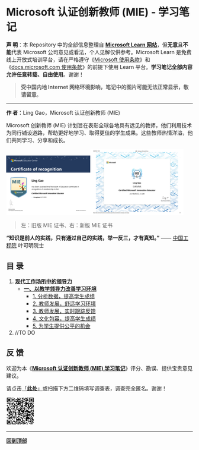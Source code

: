 # Microsoft 认证创新教师 (MIE) - 学习笔记

**声 明**：本 Repository 中的全部信息整理自 [**Microsoft Learn 网站**](https://docs.microsoft.com/zh-cn/learn/)，但**无意**且**不能**代表 Microsoft 公司意见或看法，个人见解仅供参考。Microsoft Learn 是免费线上开放式培训平台，请在严格遵守《[Microsoft 使用条款](https://www.microsoft.com/zh-cn/legal/terms-of-use)》和《[docs.microsoft.com 使用条款](https://docs.microsoft.com/zh-cn/legal/termsofuse)》的前提下使用 Learn 平台。**学习笔记全部内容允许任意转载、自由使用**。谢谢！

>   **受中国内地 Internet 网络环境影响，笔记中的图片可能无法正常显示，敬请留意**。

----

**作 者**：Ling Gao，Microsoft 认证创新教师 (MIE)

Microsoft 创新教师 (MIE) 计划旨在表彰全球各地具有远见的教师，他们利用技术为同行铺设道路，帮助更好地学习、取得更佳的学生成果。这些教师热情洋溢，他们共同学习、分享和成长。

<img src="https://github.com/Lingggao/MIE/blob/main/Pictures/MIE_1.png?raw=true" width = "45%" /><img src="https://github.com/Lingggao/MIE/blob/main/Pictures/MIE_2.png?raw=true" width = "50%" />

>   左：旧版 MIE 证书、右：新版 MIE 证书

**“知识是前人的实践，只有通过自己的实践，举一反三，才有真知。”** —— [中国工程院](https://www.cae.cn/cae/html/main/colys/12146941.html) 叶可明院士

## 目 录

1.   [**现代工作场所中的领导力**](https://github.com/Lingggao/MIE/blob/main/1_Litmw.md#%E7%8E%B0%E4%BB%A3%E5%B7%A5%E4%BD%9C%E5%9C%BA%E6%89%80%E4%B8%AD%E7%9A%84%E9%A2%86%E5%AF%BC%E5%8A%9B)  
     -   [**一、以教学领导力改善学习环境**](https://github.com/Lingggao/MIE/blob/main/1_Litmw.md#%E4%B8%80%E4%BB%A5%E6%95%99%E5%AD%A6%E9%A2%86%E5%AF%BC%E5%8A%9B%E6%94%B9%E5%96%84%E5%AD%A6%E4%B9%A0%E7%8E%AF%E5%A2%83)  
         -   [1. 分析数据，提高学生成绩](https://github.com/Lingggao/MIE/blob/main/1_Litmw.md#1-%E5%88%86%E6%9E%90%E6%95%B0%E6%8D%AE%E6%8F%90%E9%AB%98%E5%AD%A6%E7%94%9F%E6%88%90%E7%BB%A9)  
         -   [2. 教师发展，舒适学习环境](https://github.com/Lingggao/MIE/blob/main/1_Litmw.md#2-%E6%95%99%E5%B8%88%E5%8F%91%E5%B1%95%E8%88%92%E9%80%82%E5%AD%A6%E4%B9%A0%E7%8E%AF%E5%A2%83)  
         -   [3. 教师发展，实时跟踪反馈](https://github.com/Lingggao/MIE/blob/main/1_Litmw.md#3-%E6%95%99%E5%B8%88%E5%8F%91%E5%B1%95%E5%AE%9E%E6%97%B6%E8%B7%9F%E8%B8%AA%E5%8F%8D%E9%A6%88)  
         -   [4. 文化包容，提高学生成绩](https://github.com/Lingggao/MIE/blob/main/1_Litmw.md#4-%E6%96%87%E5%8C%96%E5%8C%85%E5%AE%B9%E6%8F%90%E9%AB%98%E5%AD%A6%E7%94%9F%E6%88%90%E7%BB%A9)  
         -   [5. 为学生提供公平的机会](https://github.com/Lingggao/MIE/blob/main/1_Litmw.md#5-%E4%B8%BA%E5%AD%A6%E7%94%9F%E6%8F%90%E4%BE%9B%E5%85%AC%E5%B9%B3%E7%9A%84%E6%9C%BA%E4%BC%9A)
2.   //TO DO  



## 反 馈

欢迎为本《**[Microsoft 认证创新教师 (MIE) 学习笔记](https://github.com/Lingggao/MIE#microsoft-%E8%AE%A4%E8%AF%81%E5%88%9B%E6%96%B0%E6%95%99%E5%B8%88-mie---%E5%AD%A6%E4%B9%A0%E7%AC%94%E8%AE%B0)**》评分、勘误、提供宝贵意见建议。

请点击[「**此处**」](https://forms.office.com/Pages/ResponsePage.aspx?id=DQSIkWdsW0yxEjajBLZtrQAAAAAAAAAAAAO__Q3sH7RUREw1MVRBNUtFVFNTSEk4TkVYSThSN05ERi4u)或扫描下方二维码填写调查表，调查完全匿名。谢谢！

<img src="https://github.com/Lingggao/MIE/blob/main/Pictures/survey.png?raw=true" width = "15%" />


----

[**回到顶部**](https://github.com/Lingggao/MIE#microsoft-%E8%AE%A4%E8%AF%81%E5%88%9B%E6%96%B0%E6%95%99%E5%B8%88-mie---%E5%AD%A6%E4%B9%A0%E7%AC%94%E8%AE%B0)
